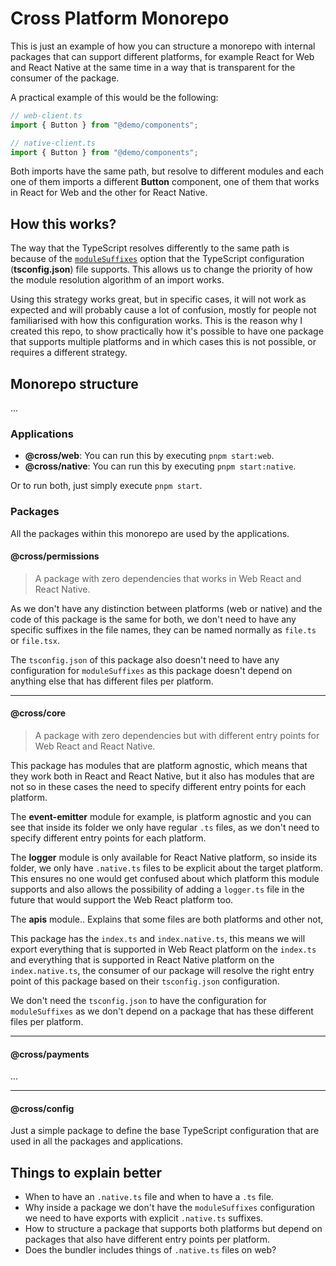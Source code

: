 # Cross Platform Monorepo

This is just an example of how you can structure a monorepo with
internal packages that can support different platforms, for example
React for Web and React Native at the same time in a way that is transparent
for the consumer of the package.

A practical example of this would be the following:

```ts
// web-client.ts
import { Button } from "@demo/components";

// native-client.ts
import { Button } from "@demo/components";
```

Both imports have the same path, but resolve to different modules
and each one of them imports a different **Button** component, one of
them that works in React for Web and the other for React Native.

## How this works?

The way that the TypeScript resolves differently to the same path is because of
the [`moduleSuffixes`](https://www.typescriptlang.org/tsconfig#moduleSuffixes) option that the TypeScript configuration (**tsconfig.json**) file
supports. This allows us to change the priority of how the module resolution algorithm
of an import works.

Using this strategy works great, but in specific cases, it will not work as expected
and will probably cause a lot of confusion, mostly for people not familiarised with
how this configuration works. This is the reason why I created this repo, to show
practically how it's possible to have one package that supports multiple
platforms and in which cases this is not possible, or requires a different strategy.

## Monorepo structure

...

### Applications

- **@cross/web**: You can run this by executing `pnpm start:web`.
- **@cross/native**: You can run this by executing `pnpm start:native`.

Or to run both, just simply execute `pnpm start`.

### Packages

All the packages within this monorepo are used by the applications.

#### @cross/permissions

> A package with zero dependencies that works in Web React and React Native.

As we don't have any distinction between platforms (web or native) and the code
of this package is the same for both, we don't need to have any specific suffixes
in the file names, they can be named normally as `file.ts` or `file.tsx`.

The `tsconfig.json` of this package also doesn't need to have any configuration
for `moduleSuffixes` as this package doesn't depend on anything else that has
different files per platform.

---

#### @cross/core

> A package with zero dependencies but with different entry points for Web React and React Native.

This package has modules that are platform agnostic, which means that they
work both in React and React Native, but it also has modules that are not
so in these cases the need to specify different entry points for each platform.

The **event-emitter** module for example, is platform agnostic and you can see
that inside its folder we only have regular `.ts` files, as we don't need to
specify different entry points for each platform.

The **logger** module is only available for React Native platform, so inside its
folder, we only have `.native.ts` files to be explicit about the target platform.
This ensures no one would get confused about which platform this module supports
and also allows the possibility of adding a `logger.ts` file in the future that
would support the Web React platform too.

The **apis** module..
Explains that some files are both platforms and other not,

This package has the `index.ts` and `index.native.ts`, this means we will export
everything that is supported in Web React platform on the `index.ts` and
everything that is supported in React Native platform on the `index.native.ts`,
the consumer of our package will resolve the right entry point of this package
based on their `tsconfig.json` configuration.

We don't need the `tsconfig.json` to have the configuration for `moduleSuffixes`
as we don't depend on a package that has these different files per platform.

---

#### @cross/payments

...

---

#### @cross/config

Just a simple package to define the base TypeScript configuration that are
used in all the packages and applications.

## Things to explain better

- When to have an `.native.ts` file and when to have a `.ts` file.
- Why inside a package we don't have the `moduleSuffixes` configuration we need
  to have exports with explicit `.native.ts` suffixes.
- How to structure a package that supports both platforms but depend on packages
  that also have different entry points per platform.
- Does the bundler includes things of `.native.ts` files on web?
